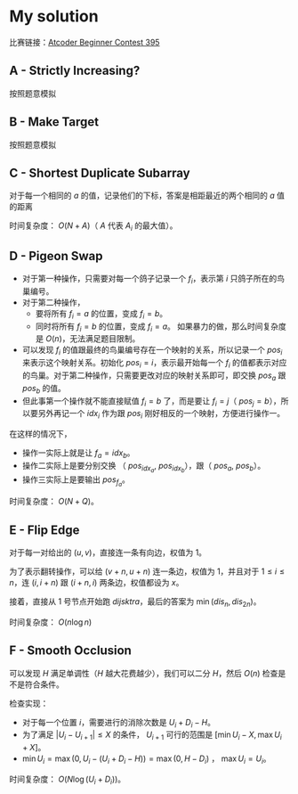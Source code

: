 # My solution

比赛链接：[Atcoder Beginner Contest 395](https://www.cnblogs.com/nuo534202/articles/18947577)

## A - Strictly Increasing?
按照题意模拟

## B - Make Target
按照题意模拟

## C - Shortest Duplicate Subarray
对于每一个相同的 $a$ 的值，记录他们的下标，答案是相距最近的两个相同的 $a$ 值的距离

时间复杂度： $O(N + A)$（ $A$ 代表 $A_i$ 的最大值）。

## D - Pigeon Swap
- 对于第一种操作，只需要对每一个鸽子记录一个 $f_i$，表示第 $i$ 只鸽子所在的鸟巢编号。
- 对于第二种操作，
	- 要将所有 $f_i = a$ 的位置，变成 $f_i = b$。
	- 同时将所有 $f_i = b$ 的位置，变成 $f_i = a$。
如果暴力的做，那么时间复杂度是 $O(n)$，无法满足题目限制。
- 可以发现 $f_i$ 的值跟最终的鸟巢编号存在一个映射的关系，所以记录一个 $pos_i$ 来表示这个映射关系。初始化 $pos_i = i$，表示最开始每一个 $f_i$ 的值都表示对应的鸟巢。对于第二种操作，只需要更改对应的映射关系即可，即交换 $pos_a$ 跟 $pos_b$ 的值。
- 但此事第一个操作就不能直接赋值 $f_i = b$ 了，而是要让 $f_i = j$（ $pos_j = b$），所以要另外再记一个 $idx_i$ 作为跟 $pos_i$ 刚好相反的一个映射，方便进行操作一。

在这样的情况下，

- 操作一实际上就是让 $f_a = idx_b$。
- 操作二实际上是要分别交换 （ $pos_{idx_a}$, $pos_{idx_b}$），跟（ $pos_a$, $pos_b$）。
- 操作三实际上是要输出 $pos_{f_a}$。

时间复杂度： $O(N + Q)$。

## E - Flip Edge
对于每一对给出的 $(u, v)$，直接连一条有向边，权值为 $1$。

为了表示翻转操作，可以给 $(v + n, u + n)$ 连一条边，权值为 $1$，并且对于 $1 \le i \le n$，连 $(i, i + n)$ 跟 $(i + n, i)$ 两条边，权值都设为 $x$。

接着，直接从 $1$ 号节点开始跑 $dijsktra$，最后的答案为 $\min(dis_n, dis_{2n})$。

时间复杂度： $O(n\log n)$

## F - Smooth Occlusion
可以发现 $H$ 满足单调性（$H$ 越大花费越少），我们可以二分 $H$，然后 $O(n)$ 检查是不是符合条件。

检查实现：

- 对于每一个位置 $i$，需要进行的消除次数是 $U_i + D_i - H$。
- 为了满足 $|U_i - U_{i + 1}| \le X$ 的条件， $U_{i + 1}$ 可行的范围是 $[\min U_i - X, \max U_i + X]$。
- $\min U_i = \max(0, U_i - (U_i + D_i - H)) = \max (0, H - D_i)$ ， $\max U_i = U_i$。

时间复杂度： $O(N \log(U_i + D_i))$。
